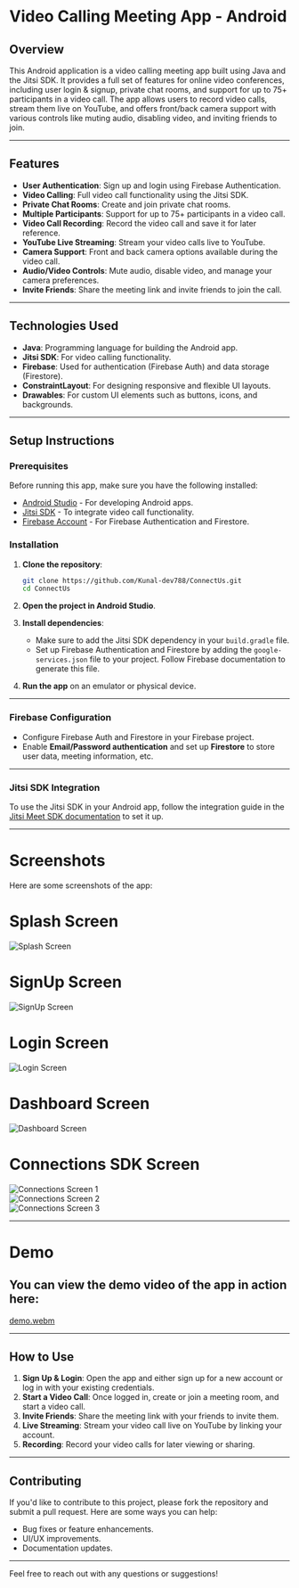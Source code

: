 # Video Calling Meeting App - Android

## Overview

This Android application is a video calling meeting app built using Java and the Jitsi SDK. It provides a full set of features for online video conferences, including user login & signup, private chat rooms, and support for up to 75+ participants in a video call. The app allows users to record video calls, stream them live on YouTube, and offers front/back camera support with various controls like muting audio, disabling video, and inviting friends to join.

---

## Features

- **User Authentication**: Sign up and login using Firebase Authentication.
- **Video Calling**: Full video call functionality using the Jitsi SDK.
- **Private Chat Rooms**: Create and join private chat rooms.
- **Multiple Participants**: Support for up to 75+ participants in a video call.
- **Video Call Recording**: Record the video call and save it for later reference.
- **YouTube Live Streaming**: Stream your video calls live to YouTube.
- **Camera Support**: Front and back camera options available during the video call.
- **Audio/Video Controls**: Mute audio, disable video, and manage your camera preferences.
- **Invite Friends**: Share the meeting link and invite friends to join the call.

---

## Technologies Used

- **Java**: Programming language for building the Android app.
- **Jitsi SDK**: For video calling functionality.
- **Firebase**: Used for authentication (Firebase Auth) and data storage (Firestore).
- **ConstraintLayout**: For designing responsive and flexible UI layouts.
- **Drawables**: For custom UI elements such as buttons, icons, and backgrounds.

---

## Setup Instructions

### Prerequisites

Before running this app, make sure you have the following installed:

- [Android Studio](https://developer.android.com/studio) - For developing Android apps.
- [Jitsi SDK](https://github.com/jitsi/jitsi-meet) - To integrate video call functionality.
- [Firebase Account](https://firebase.google.com/) - For Firebase Authentication and Firestore.

### Installation

1. **Clone the repository**:

    ```bash
    git clone https://github.com/Kunal-dev788/ConnectUs.git
    cd ConnectUs
    ```

2. **Open the project in Android Studio**.

3. **Install dependencies**:
   - Make sure to add the Jitsi SDK dependency in your `build.gradle` file.
   - Set up Firebase Authentication and Firestore by adding the `google-services.json` file to your project. Follow Firebase documentation to generate this file.

4. **Run the app** on an emulator or physical device.

---

### Firebase Configuration

- Configure Firebase Auth and Firestore in your Firebase project.
- Enable **Email/Password authentication** and set up **Firestore** to store user data, meeting information, etc.

---

### Jitsi SDK Integration

To use the Jitsi SDK in your Android app, follow the integration guide in the [Jitsi Meet SDK documentation](https://github.com/jitsi/jitsi-meet) to set it up.

---

# Screenshots

Here are some screenshots of the app:

# Splash Screen  
  ![Splash Screen](https://github.com/user-attachments/assets/2bb153ee-d549-474c-befd-0579fec03584)

# SignUp Screen 
  ![SignUp Screen](https://github.com/user-attachments/assets/6b539332-a6b8-482d-83ee-c43c14274555)

# Login Screen
  ![Login Screen](https://github.com/user-attachments/assets/863016ee-cc12-4fec-8c19-7643ecfc4f1f)

# Dashboard Screen 
  ![Dashboard Screen](https://github.com/user-attachments/assets/f074a55a-d8d4-40dc-b06e-22cd75e25c0d)

# Connections SDK Screen 
  ![Connections Screen 1](https://github.com/user-attachments/assets/d3026378-628d-4794-af73-8279f9fa7d63)  
  ![Connections Screen 2](https://github.com/user-attachments/assets/95b1cf1a-f010-430b-b0ef-277d2c15baf5)  
  ![Connections Screen 3](https://github.com/user-attachments/assets/e0d213dd-2f18-486b-ae3b-1811e9844b3d)

---

# Demo

## You can view the demo video of the app in action here:

[demo.webm](https://github.com/user-attachments/assets/84d8b143-9062-4d25-9757-aee81070a90c)

---

## How to Use

1. **Sign Up & Login**: Open the app and either sign up for a new account or log in with your existing credentials.
2. **Start a Video Call**: Once logged in, create or join a meeting room, and start a video call.
3. **Invite Friends**: Share the meeting link with your friends to invite them.
4. **Live Streaming**: Stream your video call live on YouTube by linking your account.
5. **Recording**: Record your video calls for later viewing or sharing.

---

## Contributing

If you'd like to contribute to this project, please fork the repository and submit a pull request. Here are some ways you can help:

- Bug fixes or feature enhancements.
- UI/UX improvements.
- Documentation updates.

---

Feel free to reach out with any questions or suggestions!
